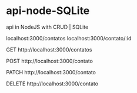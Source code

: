 # api-node-SQLite
api in NodeJS with CRUD | SQLite

localhost:3000/contatos
localhost:3000/contato/:id

GET
http://localhost:3000/contatos

POST
http://localhost:3000/contato

PATCH
http://localhost:3000/contato

DELETE
http://localhost:3000/contato
